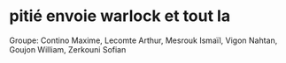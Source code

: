 # pitié envoie warlock et tout la

Groupe: Contino Maxime, Lecomte Arthur, Mesrouk Ismaïl, Vigon Nahtan, Goujon William, Zerkouni Sofian
